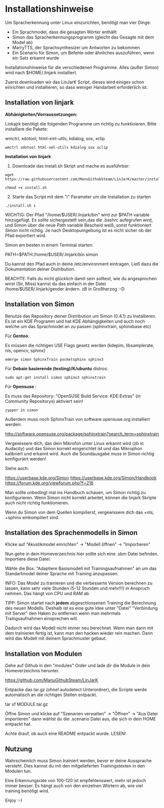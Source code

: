 Installationshinweise
========

Um Spracherkennung unter Linux einzurichten, benötigt man vier Dinge:

- Ein Sprachmodel, dass die gesagten Wörter enthällt
- Simon das Spracherkennungsprogramm (gleicht das Gesagte mit dem Model ab)
- MarryTTS, der Sprachsynthesizer um Antworten zu bekommen
- Ein Scenario für Simon, um Befehle oder ähnliches auszuführen, wenn ein Satz erkannt wurde

Installationshinweise für die verschiedenen Programme. Alles (außer Simon) wird nach $HOME/.linjark installiert.

Zuerst downloaden wir das LinJarK Script, dieses wird einiges schon einrichten und installieren, so dass weniger Handarbeit erforderlich ist.

Installation von linjark
------------------------

__Abhänigkeiten/Vorraussetzungen:__

Linkajrk benötigt die folgenden Programme um richtig zu funktioieren. Bitte installiere die Pakete:

 wmctrl, xdotool, html-xml-utils, kdialog, sox, xclip

```
wmctrl xdotool html-xml-utils kdialog sox xclip
```
 
 
__Installation von linjark__

1. Downloade das install.sh Skript und mache es ausführbar:
```
wget https://raw.githubusercontent.com/ManuGithubSteam/LinJarK/master/install.sh

chmod +x install.sh
```
2. Starte das Script mit dem "i" Parameter um die Installation zu starten
```
./install.sh i
```

WICHTIG: Der Pfad "/home/$USER/.linjark/bin" wird zur $PATH variable hinzugefügt. Es sollte sichergestellt sein,das die .bashrc aufegrufen wird, und Simon über die neue Path variable Bescheid weiß, sonst funktioniert Simon nicht richtig.
Je nach Desktopumgebung ist es nicht sicher ob der Pfad exportiert wird.

Simon am besten in einem Terminal starten:

PATH=\$PATH:/home/$USER/.linjark/bin simon

Du kannst den Pfad auch in deine /etc/environment eintragen. Ließ dazu die Dokumentation deiner Distribution.

BEACHTE: Falls du nicht glücklich damit sein solltest, wie du angesprochen wirst (Sir, Miss) kannst du das einfach in der Datei /home/$USER/.linjark/gender ändern. zB in Großherzog :-D


Installation von Simon
----------------------

Benutze das Repository deiner Distribution um Simon (0.4.1) zu Installieren. Es ist ein KDE Programm und hat KDE Abhängigkeiten und auch noch welche um das Sprachmodel an zu passen (sphinxtrain, sphinxbase etc)

Für __Gentoo__:

Es müssen die richtigen USE Flags gesetz werden (kdepim, libsamplerate, nls, opencv, sphinx)

```
emerge simon SphinxTrain pocketsphinx sphinx3
```

Für __Debain basierende (testing)/K/ubuntu__ distros:

```
sudo apt-get install simon sphinx3 sphinxtrain
```

Für __Opensuse__ :

Es muss das Repository: "OpenSUSE Build Service: KDE:Extras" (in Community Repositorys) aktiviert sein!

```
zypper in simon
```
Außerdem muss noch SphinxTrain von software.opensuse.org installiert werden:

http://software.opensuse.org/package/sphinxtrain?search_term=sphinxtrain

Vergewissere dich, das dein Mikrofon unter Linux erkannt wird (zb in Audacity) und das Simon korrekt eingerichtet ist und das Mikrophon kalibriert und erkannt wird. Auch die Soundausgabe muss in Simon richtig konfiguriert werden!

Siehe auch: 

https://userbase.kde.org/Simon
https://userbase.kde.org/Simon/Handbook
https://forum.kde.org/viewforum.php?f=216

Man sollte unbedingt mal ins Handbuch schauen, um Simon richtig zu konfigurieren. Wenn Simon nicht korrekt arbeitet, können die linjark Skripte auch nicht richtig funktionieren.

Wenn du Simon von dem Quellen kompilierst, vergewissere dich das +nls, +sphinx einkompiliert sind.

Installation des Sprachenmodells in Simon
---------------------------------

Klicke auf "Akustikmodel einrichten" -> "Modell öffnen" -> "Importieren"

Nun gehe in dein Homeverzeichnis hier sollte sich eine .sbm Datei befinden. Importiere diese Datei.

Wähle die Box: "Adaptiere Basismodell mit Trainingsaufnahmen" an um das Standartmodel deiner Sprache mit Training anzupassen.

INFO: Das Model zu trainieren und die verbesserte Version berechnen zu lassen, kann sehr viele Stunden (5-12 Stunden und mehr!!!) in Anspruch nehmen. Das hängt von CPU und RAM ab.

TIPP: Simon startet nach __jedem__ abgeschlossenen Training die Berechnung des neuen Modells. Deshalb ist es eine gute Idee unter "Datei" "Verbindung mit Server" den Haken zu entfernen wenn man mehrmals Traingsaufnahmen einsprechen will. 

Dadurch wird das Modell nicht immer neu berechnet. 
Wenn man dann mit dem trainieren fertig ist, kann man den hacken wieder rein machen. Dann wird das Modell mit deinem Sprachmuster gebaut.

Installation von Modulen
------------------------

Gehe auf Github in den "modules" Order und lade dir die Module in dein Homeverzeichnis herunter.

https://github.com/ManuGithubSteam/LinJarK

Entpacke das tar.gz (ohne! autodetect Unterordner), die Scripte werde automatisch an die richtigen Stellen entpackt.

tar xf MODULE.tar.gz

Öffne Simon und klicke auf "Szenarien verwalten" -> "Öffnen" -> "Aus Datei importieren" dann wählst du die .scenario Datei aus, die sich in dein HOME entpackt hat.

Achte drauf, ob auch eine README entpackt wurde. LESEN!

Nutzung
--------

Wahrscheinlich muss Simon trainiert werden, bevor er deine Aussprache versteht. Dies kannst du mit den mitgelieferten Trainingstexten in den Modulen tun.

Eine Erkennungsrate von 100-120 ist empfehlenswert, mehr ist jedoch immer besser. Es hängt auch von den einzelnen Wörtern ab, wie viel training benötigt wird.


Enjoy :-)